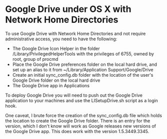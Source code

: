 Google Drive under OS X with Network Home Directories
=====================================================

To use Google Drive with Network Home Directories and not require administrative access, you need to have the following:
* The Google Drive Icon Helper in the folder /Library/PrivilegedHelperTools with the privileges of 6755, owned by root, group of procmd
* Place the Google Drive preferences folder on the local hard drive, and set up an alias to it from ~/Library/Application Support/Google/Drive
* Create an initial sync_config.db folder with the location of the user's Google Drive folder on the local hard drive
* The Google Drive app in Applications

To deploy Google Drive you will need to push out the Google Drive application to your machines and use the LISetupDrive.sh script as a login hook.

One caveat, I brute force the creation of the sync_config.db file which holds the location to create the Google Drive folder. There is an entry for the version, which I don't know will work as Google releases new versions of the Google Drive app. This does work with the version 1.5.3449.3345.
